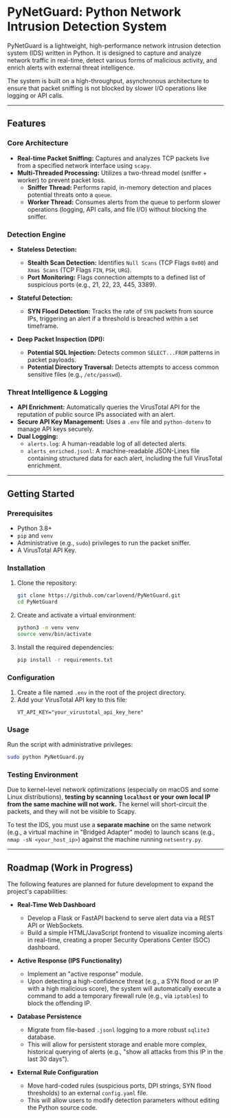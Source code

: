 # PyNetGuard: Python Network Intrusion Detection System

PyNetGuard is a lightweight, high-performance network intrusion detection system (IDS) written in Python. It is designed to capture and analyze network traffic in real-time, detect various forms of malicious activity, and enrich alerts with external threat intelligence.

The system is built on a high-throughput, asynchronous architecture to ensure that packet sniffing is not blocked by slower I/O operations like logging or API calls.

---

## Features

### Core Architecture
* **Real-time Packet Sniffing:** Captures and analyzes TCP packets live from a specified network interface using `scapy`.
* **Multi-Threaded Processing:** Utilizes a two-thread model (sniffer + worker) to prevent packet loss.
    * **Sniffer Thread:** Performs rapid, in-memory detection and places potential threats onto a `queue`.
    * **Worker Thread:** Consumes alerts from the queue to perform slower operations (logging, API calls, and file I/O) without blocking the sniffer.

### Detection Engine
* **Stateless Detection:**
    * **Stealth Scan Detection:** Identifies `Null Scans` (TCP Flags `0x00`) and `Xmas Scans` (TCP Flags `FIN`, `PSH`, `URG`).
    * **Port Monitoring:** Flags connection attempts to a defined list of suspicious ports (e.g., 21, 22, 23, 445, 3389).

* **Stateful Detection:**
    * **SYN Flood Detection:** Tracks the rate of `SYN` packets from source IPs, triggering an alert if a threshold is breached within a set timeframe.

* **Deep Packet Inspection (DPI):**
    * **Potential SQL Injection:** Detects common `SELECT...FROM` patterns in packet payloads.
    * **Potential Directory Traversal:** Detects attempts to access common sensitive files (e.g., `/etc/passwd`).

### Threat Intelligence & Logging
* **API Enrichment:** Automatically queries the VirusTotal API for the reputation of public source IPs associated with an alert.
* **Secure API Key Management:** Uses a `.env` file and `python-dotenv` to manage API keys securely.
* **Dual Logging:**
    * `alerts.log`: A human-readable log of all detected alerts.
    * `alerts_enriched.jsonl`: A machine-readable JSON-Lines file containing structured data for each alert, including the full VirusTotal enrichment.

---

## Getting Started

### Prerequisites
* Python 3.8+
* `pip` and `venv`
* Administrative (e.g., `sudo`) privileges to run the packet sniffer.
* A VirusTotal API Key.

### Installation
1.  Clone the repository:
    ```bash
    git clone https://github.com/carlovend/PyNetGuard.git
    cd PyNetGuard
    ```

2.  Create and activate a virtual environment:
    ```bash
    python3 -m venv venv
    source venv/bin/activate
    ```

3.  Install the required dependencies:
    ```bash
    pip install -r requirements.txt
    ```
   

### Configuration
1.  Create a file named `.env` in the root of the project directory.
2.  Add your VirusTotal API key to this file:
    ```
    VT_API_KEY="your_virustotal_api_key_here"
    ```

### Usage
Run the script with administrative privileges:
```bash
sudo python PyNetGuard.py
```

### Testing Environment
Due to kernel-level network optimizations (especially on macOS and some Linux distributions), **testing by scanning `localhost` or your own local IP from the same machine will not work.** The kernel will short-circuit the packets, and they will not be visible to Scapy.

To test the IDS, you must use a **separate machine** on the same network (e.g., a virtual machine in "Bridged Adapter" mode) to launch scans (e.g., `nmap -sN <your_host_ip>`) against the machine running `netsentry.py`.

---

## Roadmap (Work in Progress)

The following features are planned for future development to expand the project's capabilities:

* **Real-Time Web Dashboard**
    * Develop a Flask or FastAPI backend to serve alert data via a REST API or WebSockets.
    * Build a simple HTML/JavaScript frontend to visualize incoming alerts in real-time, creating a proper Security Operations Center (SOC) dashboard.

* **Active Response (IPS Functionality)**
    * Implement an "active response" module.
    * Upon detecting a high-confidence threat (e.g., a SYN flood or an IP with a high malicious score), the system will automatically execute a command to add a temporary firewall rule (e.g., via `iptables`) to block the offending IP.

* **Database Persistence**
    * Migrate from file-based `.jsonl` logging to a more robust `sqlite3` database.
    * This will allow for persistent storage and enable more complex, historical querying of alerts (e.g., "show all attacks from this IP in the last 30 days").

* **External Rule Configuration**
    * Move hard-coded rules (suspicious ports, DPI strings, SYN flood thresholds) to an external `config.yaml` file.
    * This will allow users to modify detection parameters without editing the Python source code.

